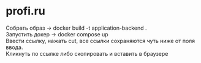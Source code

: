 # profi.ru
Собрать образ -> docker build -t application-backend . <br>
Запустить докер -> docker compose up <br>
Ввести ссылку, нажать cut, все ссылки сохраняются чуть ниже от поля ввода. <br>
Кликнуть по ссылке либо скопировать и вставить в браузере 